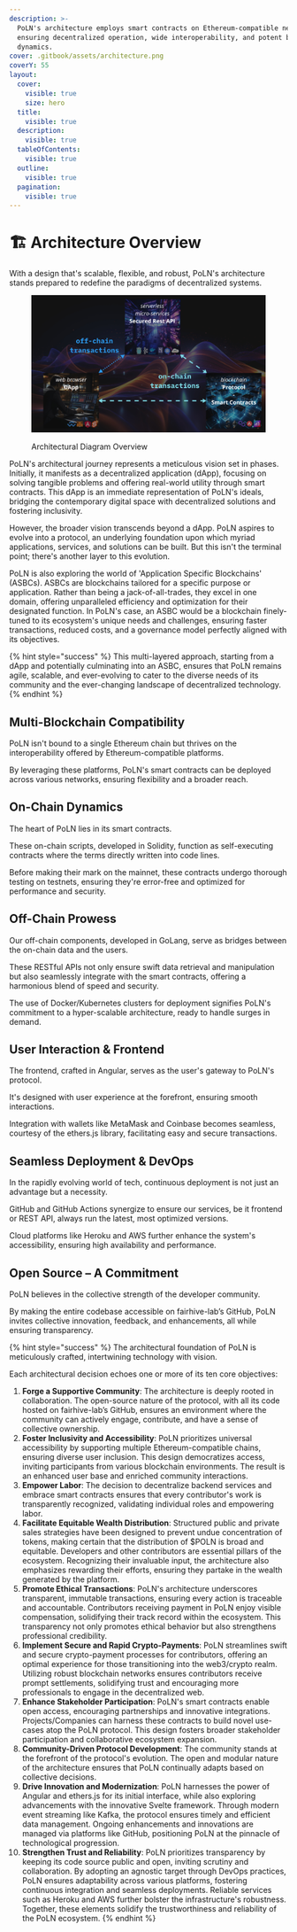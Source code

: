 ```yaml
---
description: >-
  PoLN's architecture employs smart contracts on Ethereum-compatible networks,
  ensuring decentralized operation, wide interoperability, and potent business
  dynamics.
cover: .gitbook/assets/architecture.png
coverY: 55
layout:
  cover:
    visible: true
    size: hero
  title:
    visible: true
  description:
    visible: true
  tableOfContents:
    visible: true
  outline:
    visible: true
  pagination:
    visible: true
---
```


# 🏗️ Architecture Overview

With a design that's scalable, flexible, and robust, PoLN's architecture stands prepared to redefine the paradigms of decentralized systems.

<figure><img src=".gitbook/assets/ADO.jpg" alt=""><figcaption><p>Architectural Diagram Overview</p></figcaption></figure>

PoLN's architectural journey represents a meticulous vision set in phases. Initially, it manifests as a decentralized application (dApp), focusing on solving tangible problems and offering real-world utility through smart contracts. This dApp is an immediate representation of PoLN's ideals, bridging the contemporary digital space with decentralized solutions and fostering inclusivity.

However, the broader vision transcends beyond a dApp. PoLN aspires to evolve into a protocol, an underlying foundation upon which myriad applications, services, and solutions can be built. But this isn't the terminal point; there's another layer to this evolution.

PoLN is also exploring the world of 'Application Specific Blockchains' (ASBCs). ASBCs are blockchains tailored for a specific purpose or application. Rather than being a jack-of-all-trades, they excel in one domain, offering unparalleled efficiency and optimization for their designated function. In PoLN's case, an ASBC would be a blockchain finely-tuned to its ecosystem's unique needs and challenges, ensuring faster transactions, reduced costs, and a governance model perfectly aligned with its objectives.

{% hint style="success" %}
This multi-layered approach, starting from a dApp and potentially culminating into an ASBC, ensures that PoLN remains agile, scalable, and ever-evolving to cater to the diverse needs of its community and the ever-changing landscape of decentralized technology.
{% endhint %}

## Multi-Blockchain Compatibility

PoLN isn't bound to a single Ethereum chain but thrives on the interoperability offered by Ethereum-compatible platforms.

By leveraging these platforms, PoLN's smart contracts can be deployed across various networks, ensuring flexibility and a broader reach.

## On-Chain Dynamics

The heart of PoLN lies in its smart contracts.

These on-chain scripts, developed in Solidity, function as self-executing contracts where the terms directly written into code lines.

Before making their mark on the mainnet, these contracts undergo thorough testing on testnets, ensuring they're error-free and optimized for performance and security.

## Off-Chain Prowess

Our off-chain components, developed in GoLang, serve as bridges between the on-chain data and the users.

These RESTful APIs not only ensure swift data retrieval and manipulation but also seamlessly integrate with the smart contracts, offering a harmonious blend of speed and security.

The use of Docker/Kubernetes clusters for deployment signifies PoLN's commitment to a hyper-scalable architecture, ready to handle surges in demand.

## User Interaction & Frontend

The frontend, crafted in Angular, serves as the user's gateway to PoLN's protocol.

It's designed with user experience at the forefront, ensuring smooth interactions.

Integration with wallets like MetaMask and Coinbase becomes seamless, courtesy of the ethers.js library, facilitating easy and secure transactions.

## Seamless Deployment & DevOps

In the rapidly evolving world of tech, continuous deployment is not just an advantage but a necessity.

GitHub and GitHub Actions synergize to ensure our services, be it frontend or REST API, always run the latest, most optimized versions.

Cloud platforms like Heroku and AWS further enhance the system's accessibility, ensuring high availability and performance.

## Open Source – A Commitment

PoLN believes in the collective strength of the developer community.

By making the entire codebase accessible on fairhive-lab’s GitHub, PoLN invites collective innovation, feedback, and enhancements, all while ensuring transparency.

{% hint style="success" %}
The architectural foundation of PoLN is meticulously crafted, intertwining technology with vision.

Each architectural decision echoes one or more of its ten core objectives:

1. **Forge a Supportive Community**: The architecture is deeply rooted in collaboration. The open-source nature of the protocol, with all its code hosted on fairhive-lab’s GitHub, ensures an environment where the community can actively engage, contribute, and have a sense of collective ownership.
2. **Foster Inclusivity and Accessibility**: PoLN prioritizes universal accessibility by supporting multiple Ethereum-compatible chains, ensuring diverse user inclusion. This design democratizes access, inviting participants from various blockchain environments. The result is an enhanced user base and enriched community interactions.
3. **Empower Labor**: The decision to decentralize backend services and embrace smart contracts ensures that every contributor's work is transparently recognized, validating individual roles and empowering labor.
4. **Facilitate Equitable Wealth Distribution**: Structured public and private sales strategies have been designed to prevent undue concentration of tokens, making certain that the distribution of $POLN is broad and equitable. Developers and other contributors are essential pillars of the ecosystem. Recognizing their invaluable input, the architecture also emphasizes rewarding their efforts, ensuring they partake in the wealth generated by the platform.
5. **Promote Ethical Transactions**: PoLN's architecture underscores transparent, immutable transactions, ensuring every action is traceable and accountable. Contributors receiving payment in PoLN enjoy visible compensation, solidifying their track record within the ecosystem. This transparency not only promotes ethical behavior but also strengthens professional credibility.
6. **Implement Secure and Rapid Crypto-Payments**: PoLN streamlines swift and secure crypto-payment processes for contributors, offering an optimal experience for those transitioning into the web3/crypto realm. Utilizing robust blockchain networks ensures contributors receive prompt settlements, solidifying trust and encouraging more professionals to engage in the decentralized web.
7. **Enhance Stakeholder Participation**: PoLN's smart contracts enable open access, encouraging partnerships and innovative integrations. Projects/Companies can harness these contracts to build novel use-cases atop the PoLN protocol. This design fosters broader stakeholder participation and collaborative ecosystem expansion.
8. **Community-Driven Protocol Development**: The community stands at the forefront of the protocol's evolution. The open and modular nature of the architecture ensures that PoLN continually adapts based on collective decisions.
9. **Drive Innovation and Modernization**: PoLN harnesses the power of Angular and ethers.js for its initial interface, while also exploring advancements with the innovative Svelte framework. Through modern event streaming like Kafka, the protocol ensures timely and efficient data management. Ongoing enhancements and innovations are managed via platforms like GitHub, positioning PoLN at the pinnacle of technological progression.
10. **Strengthen Trust and Reliability**: PoLN prioritizes transparency by keeping its code source public and open, inviting scrutiny and collaboration. By adopting an agnostic target through DevOps practices, PoLN ensures adaptability across various platforms, fostering continuous integration and seamless deployments. Reliable services such as Heroku and AWS further bolster the infrastructure's robustness. Together, these elements solidify the trustworthiness and reliability of the PoLN ecosystem.
{% endhint %}
